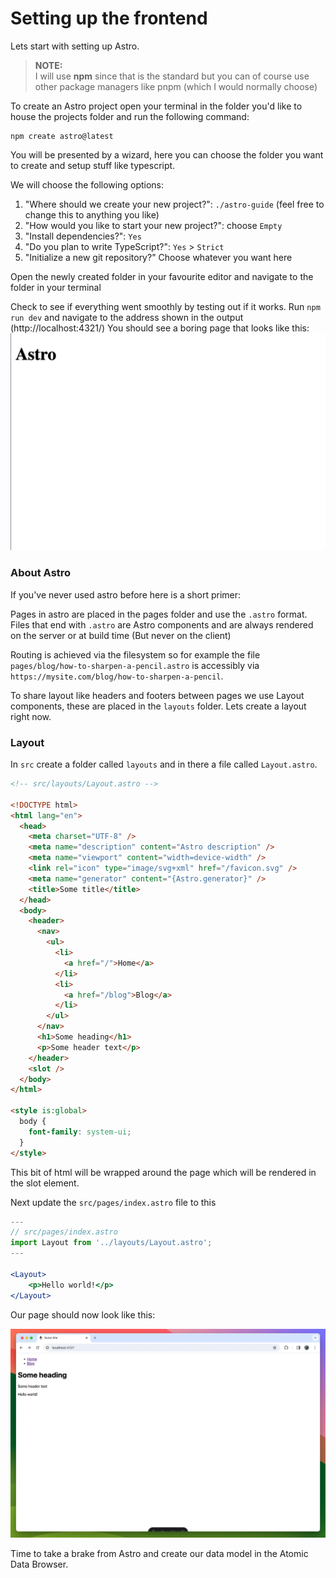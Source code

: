 # Setting up the frontend

Lets start with setting up Astro.

> **NOTE:** </br>
> I will use **npm** since that is the standard but you can of course use other package managers like pnpm (which I would normally choose)

To create an Astro project open your terminal in the folder you'd like to house the projects folder and run the following command:

```
npm create astro@latest
```

You will be presented by a wizard, here you can choose the folder you want to create and setup stuff like typescript.

We will choose the following options:

1. "Where should we create your new project?": `./astro-guide` (feel free to change this to anything you like)
2. "How would you like to start your new project?": choose `Empty`
3. "Install dependencies?": `Yes`
4. "Do you plan to write TypeScript?": `Yes` > `Strict`
5. "Initialize a new git repository?" Choose whatever you want here

Open the newly created folder in your favourite editor and navigate to the folder in your terminal

Check to see if everything went smoothly by testing out if it works. Run `npm run dev` and navigate to the address shown in the output (http://localhost:4321/)
You should see a boring page that looks like this:
![astro](img/3-1.webp)

### About Astro

If you've never used astro before here is a short primer:

Pages in astro are placed in the pages folder and use the `.astro` format. Files that end with `.astro` are Astro components and are always rendered on the server or at build time (But never on the client)

Routing is achieved via the filesystem so for example the file `pages/blog/how-to-sharpen-a-pencil.astro` is accessibly via `https://mysite.com/blog/how-to-sharpen-a-pencil`.

To share layout like headers and footers between pages we use Layout components, these are placed in the `layouts` folder. Lets create a layout right now.

### Layout

In `src` create a folder called `layouts` and in there a file called `Layout.astro`.

```html
<!-- src/layouts/Layout.astro -->

<!DOCTYPE html>
<html lang="en">
  <head>
    <meta charset="UTF-8" />
    <meta name="description" content="Astro description" />
    <meta name="viewport" content="width=device-width" />
    <link rel="icon" type="image/svg+xml" href="/favicon.svg" />
    <meta name="generator" content="{Astro.generator}" />
    <title>Some title</title>
  </head>
  <body>
    <header>
      <nav>
        <ul>
          <li>
            <a href="/">Home</a>
          </li>
          <li>
            <a href="/blog">Blog</a>
          </li>
        </ul>
      </nav>
      <h1>Some heading</h1>
      <p>Some header text</p>
    </header>
    <slot />
  </body>
</html>

<style is:global>
  body {
    font-family: system-ui;
  }
</style>
```

This bit of html will be wrapped around the page which will be rendered in the slot element.

Next update the `src/pages/index.astro` file to this

```jsx
---
// src/pages/index.astro
import Layout from '../layouts/Layout.astro';
---

<Layout>
	<p>Hello world!</p>
</Layout>
```

Our page should now look like this:

![Browser with a basic webpage](img/3-2.webp)

Time to take a brake from Astro and create our data model in the Atomic Data Browser.
